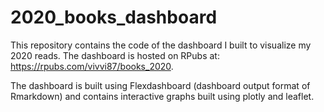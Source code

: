 # 2020_books_dashboard
This repository contains the code of the dashboard I built to visualize my 2020 reads.
The dashboard is hosted on RPubs at: https://rpubs.com/vivvi87/books_2020.

The dashboard is built using Flexdashboard (dashboard output format of Rmarkdown) and contains interactive graphs built using plotly and leaflet.
